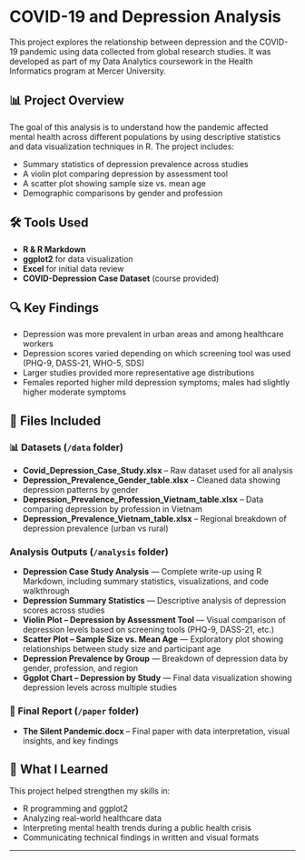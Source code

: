 # COVID-19 and Depression Analysis

This project explores the relationship between depression and the COVID-19 pandemic using data collected from global research studies. It was developed as part of my Data Analytics coursework in the Health Informatics program at Mercer University.

## 📊 Project Overview

The goal of this analysis is to understand how the pandemic affected mental health across different populations by using descriptive statistics and data visualization techniques in R. The project includes:

- Summary statistics of depression prevalence across studies  
- A violin plot comparing depression by assessment tool  
- A scatter plot showing sample size vs. mean age  
- Demographic comparisons by gender and profession  

## 🛠️ Tools Used

- **R & R Markdown**  
- **ggplot2** for data visualization  
- **Excel** for initial data review  
- **COVID-Depression Case Dataset** (course provided)

## 🔍 Key Findings

- Depression was more prevalent in urban areas and among healthcare workers  
- Depression scores varied depending on which screening tool was used (PHQ-9, DASS-21, WHO-5, SDS)  
- Larger studies provided more representative age distributions  
- Females reported higher mild depression symptoms; males had slightly higher moderate symptoms  

## 📁 Files Included

### 📊 Datasets (`/data` folder)
- **Covid_Depression_Case_Study.xlsx** – Raw dataset used for all analysis
- **Depression_Prevalence_Gender_table.xlsx** – Cleaned data showing depression patterns by gender
- **Depression_Prevalence_Profession_Vietnam_table.xlsx** – Data comparing depression by profession in Vietnam
- **Depression_Prevalence_Vietnam_table.xlsx** – Regional breakdown of depression prevalence (urban vs rural)

### Analysis Outputs (`/analysis` folder)

- **Depression Case Study Analysis** — Complete write-up using R Markdown, including summary statistics, visualizations, and code walkthrough
- **Depression Summary Statistics** — Descriptive analysis of depression scores across studies
- **Violin Plot – Depression by Assessment Tool** — Visual comparison of depression levels based on screening tools (PHQ-9, DASS-21, etc.)
- **Scatter Plot – Sample Size vs. Mean Age** — Exploratory plot showing relationships between study size and participant age
- **Depression Prevalence by Group** — Breakdown of depression data by gender, profession, and region
- **Ggplot Chart – Depression by Study** — Final data visualization showing depression levels across multiple studies


### 📝 Final Report (`/paper` folder)
- **The Silent Pandemic.docx** – Final paper with data interpretation, visual insights, and key findings


## 📌 What I Learned

This project helped strengthen my skills in:
- R programming and ggplot2  
- Analyzing real-world healthcare data  
- Interpreting mental health trends during a public health crisis  
- Communicating technical findings in written and visual formats

---

